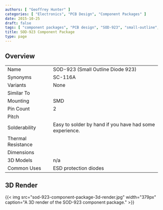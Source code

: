```yaml
---
authors: [ "Geoffrey Hunter" ]
categories: [ "Electronics", "PCB Design", "Component Packages" ]
date: 2015-10-25
draft: false
tags: [ "component packages", "PCB design", "SOD-923", "small-outline", "diodes" ]
title: SOD-923 Component Package
type: page
---
```


## Overview

<table>
<tbody>
<tr >
<td >Name</td>
<td >SOD-923 (Small Outline Diode 923)
</td></tr><tr >
<td >Synonyms
</td>
<td>SC-116A</td></tr><tr >
<td >Variants
</td>
<td >None
</td></tr><tr >
<td >Similar To
</td>
<td > 
</td></tr><tr >
<td >Mounting
</td>
<td >SMD
</td></tr><tr >
<td >Pin Count
</td>
<td >2
</td></tr><tr >
<td >Pitch
</td>
<td > 
</td></tr><tr >
<td >Solderability
</td>
<td >Easy to solder by hand if you have had some experience.
</td></tr><tr >
<td >Thermal Resistance
</td>
<td > 
</td></tr><tr >
<td >Dimensions
</td>
<td ></td></tr>
<tr >
<td >3D Models</td>
<td >n/a</td>
</tr>
<tr>
<td >Common Uses</td>
<td>ESD protection diodes</td>
</tr>
</tbody>
</table>

## 3D Render

{{< img src="sod-923-component-package-3d-render.jpg" width="379px" caption="A 3D render of the SOD-923 component package."  >}}
